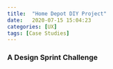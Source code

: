 ```yaml
---
title:  "Home Depot DIY Project"
date:   2020-07-15 15:04:23 
categories: [UX]
tags: [Case Studies]
---
```

### A Design Sprint Challenge

